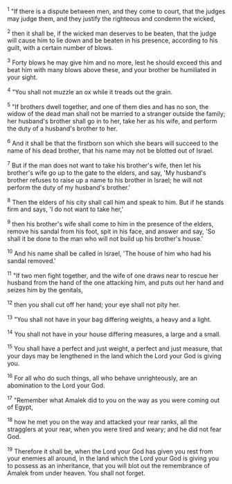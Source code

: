 <sup>1</sup> 
"If there is a dispute between men, and they come to court, that the judges may judge them, and they justify the righteous and condemn the wicked, 

<sup>2</sup> 
then it shall be, if the wicked man deserves to be beaten, that the judge will cause him to lie down and be beaten in his presence, according to his guilt, with a certain number of blows. 

<sup>3</sup> 
Forty blows he may give him and no more, lest he should exceed this and beat him with many blows above these, and your brother be humiliated in your sight. 

<sup>4</sup> 
"You shall not muzzle an ox while it treads out the grain.

<sup>5</sup> 
"If brothers dwell together, and one of them dies and has no son, the widow of the dead man shall not be married to a stranger outside the family; her husband's brother shall go in to her, take her as his wife, and perform the duty of a husband's brother to her. 

<sup>6</sup> 
And it shall be that the firstborn son which she bears will succeed to the name of his dead brother, that his name may not be blotted out of Israel. 

<sup>7</sup> 
But if the man does not want to take his brother's wife, then let his brother's wife go up to the gate to the elders, and say, 'My husband's brother refuses to raise up a name to his brother in Israel; he will not perform the duty of my husband's brother.' 

<sup>8</sup> 
Then the elders of his city shall call him and speak to him. But if he stands firm and says, 'I do not want to take her,' 

<sup>9</sup> 
then his brother's wife shall come to him in the presence of the elders, remove his sandal from his foot, spit in his face, and answer and say, 'So shall it be done to the man who will not build up his brother's house.' 

<sup>10</sup> 
And his name shall be called in Israel, 'The house of him who had his sandal removed.' 

<sup>11</sup> 
"If two men fight together, and the wife of one draws near to rescue her husband from the hand of the one attacking him, and puts out her hand and seizes him by the genitals, 

<sup>12</sup> 
then you shall cut off her hand; your eye shall not pity her. 

<sup>13</sup> 
"You shall not have in your bag differing weights, a heavy and a light. 

<sup>14</sup> 
You shall not have in your house differing measures, a large and a small. 

<sup>15</sup> 
You shall have a perfect and just weight, a perfect and just measure, that your days may be lengthened in the land which the Lord your God is giving you. 

<sup>16</sup> 
For all who do such things, all who behave unrighteously, are an abomination to the Lord your God.

<sup>17</sup> 
"Remember what Amalek did to you on the way as you were coming out of Egypt, 

<sup>18</sup> 
how he met you on the way and attacked your rear ranks, all the stragglers at your rear, when you were tired and weary; and he did not fear God. 

<sup>19</sup> 
Therefore it shall be, when the Lord your God has given you rest from your enemies all around, in the land which the Lord your God is giving you to possess as an inheritance, that you will blot out the remembrance of Amalek from under heaven. You shall not forget.